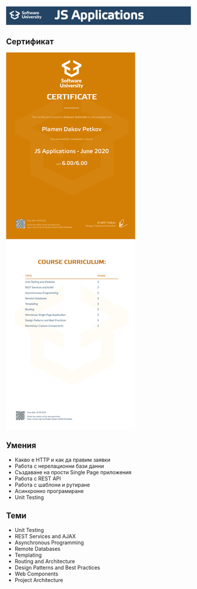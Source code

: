 ![JS-Applications](https://github.com/PPetkov2000/JS-Applications/blob/master/JSApplications.jpg)

## Сертификат

![alt text](https://github.com/PPetkov2000/JS-Applications/blob/master/JS%20Applications%20-%20June%202020%20-%20Certificate.jpeg)


## Умения

- Какво е HTTP и как да правим заявки
- Работа с нерелационни бази данни
- Създаване на прости Single Page приложения
- Работа с REST API
- Работа с шаблони и рутиране
- Асинхронно програмиране
- Unit Testing

## Теми

- Unit Testing
- REST Services and AJAX
- Asynchronous Programming
- Remote Databases
- Templating
- Routing and Architecture
- Design Patterns and Best Practices
- Web Components
- Project Architecture
